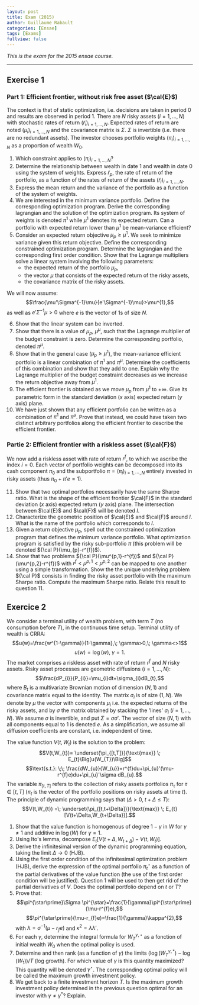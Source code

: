 ```yaml
--- 
layout: post 
title: Exam (2015) 
author: Guillaume Rabault
categories: [Ensae] 
tags: [Exams] 
fullview: false 
--- 
```


*This is the exam for the 2015 ensae course.*

* * * * *

## Exercise 1

### Part 1: Efficient frontier, without risk free asset ($\cal{E}$)

The context is that of static optimization, i.e. decisions are taken in period $0$ and results are observed in period $1$. There are $N$ risky assets ($i=1,\ldots,N$) with stochastic rates of return $(\tilde{r}_{i})_{i=1,\ldots,N}$. Expected rates of return are noted $(\mu_{i})_{i=1,\ldots,N}$ and the covariance matrix is $\Sigma$. $\Sigma$ is invertible (i.e. there are no redundant assets). The investor chooses portfolio weights $(\pi_{i})_{i=1,\ldots,N}$ as a proportion of wealth $W_{0}$.

1. Which constraint applies to $(\pi_{i})_{i=1,\ldots,N}$?
2. Determine the relationship between wealth in date $1$ and wealth in date $0$ using the system of weights. Express $\tilde{r}_{p}$, the rate of return of the portfolio, as a function of the rates of return of the assets $(\tilde{r}_{i})_{i=1,\ldots,N}$.
3. Express the mean return and the variance of the portfolio as a function of the system of weights. 
4. We are interested in the minimum variance portfolio. Define the corresponding optimization program. Derive the corresponding lagrangian and the solution of the optimization program. Its system of weights is denoted $\pi^{1}$ while $\mu^{1}$ denotes its expected return. Can a portfolio with expected return lower than $\mu^{1}$ be mean-variance efficient? 
5. Consider an expected return objective $\mu_{p} \geq \mu^{1}$. We seek to minimize variance given this return objective. Define the corresponding constrained optimization program. Determine the lagrangian and the corresponding first order condition. Show that the Lagrange multipliers solve a linear system involving the following parameters:
    * the expected return of the portfolio $\mu_{p}$,
    * the vector $\mu$ that consists of the expected return of the risky assets,
    * the covariance matrix of the risky assets.

We will now assume:
$$\frac{\mu'\Sigma^{-1}\mu}{e'\Sigma^{-1}\mu}>\mu^{1},$$
as well as $e'\Sigma^{-1}\mu>0$ where $e$ is the vector of $1$s of size $N$.

6. Show that the linear system can be inverted.
7. Show that there is a value of $\mu_{p}$, $\mu^{\mu}$, such that the Lagrange multiplier of the budget constraint is zero. Determine the corresponding portfolio, denoted $\pi^{\mu}$.
8. Show that in the general case  ($\mu_{p} \geq \mu^{1}$), the mean-variance efficient portfolio is a linear combination of $\pi^{1}$ and $\pi^{\mu}$. Determine the coefficients of this combination and show that they add to one. Explain why the Lagrange multiplier of the budget constraint decreases as we increase the return objective away from $\mu^{1}$.
9. The efficient frontier is obtained as we move $\mu_{p}$ from $\mu^{1}$ to $+\infty$. Give its parametric form in the standard deviation ($x$ axis) expected return ($y$ axis) plane. 
10. We have just shown that any efficient portfolio can be written as a combination of $\pi^{1}$ and $\pi^{\mu}$. Prove that instead, we could have taken two distinct arbitrary portfolios along the efficient frontier to describe the efficient frontier.

### Partie 2: Efficient frontier with a riskless asset ($\cal{F}$)

We now add a riskless asset with rate of return $r^{f}$, to which we ascribe the index $i=0$. Each vector of portfolio weights can be decomposed into its cash component $\pi_{0}$ and the subportfolio $\pi=(\pi_{i})_{i=1,\cdots,N}$ entirely invested in risky assets (thus $\pi_{0}+\pi'e=1$).

11. Show that two optimal portfolios necessarily have the same Sharpe ratio. What is the shape of the efficient frontier $\cal{F}$ in the standard deviation ($x$ axis) expected return ($y$ axis) plane. The intersection between $\cal{E}$ and $\cal{F}$ will be denoted $I$.
12. Characterize the geometric position of $\cal{E}$ and $\cal{F}$ around $I$. What is the name of the portfolio which corresponds to $I$.
13. Given a return objective $\mu_{p}$, spell out the constrained optimization program that defines the minimum variance portfolio. What optimization program is satisfied by the risky sub-portfolio $\pi$ (this problem will be denoted ${\cal P}(\mu_{p}-r^{f})$).
14. Show that two problems ${\cal P}(\mu^{p,1}-r^{f})$ and ${\cal P}(\mu^{p,2}-r^{f})$ with $r^{f}<\mu^{p,1}<\mu^{p,2}$ can be mapped to one another using a simple transformation. Show the the unique underlying problem ${\cal P}$ consists in finding the risky asset portfolio with the maximum Sharpe ratio. Compute the maximum Sharpe ratio. Relate this result to question $11$.

## Exercice 2

We consider a terminal utility of wealth problem, with term $T$ (no consumption before  $T$), in the continuous time setup. Terminal utility of wealth is CRRA:
$$u(w)=\frac{w^{1-\gamma}}{1-\gamma},\; \gamma>0,\; \gamma<>1$$
$$u(w)=\log(w),\; \gamma=1.$$
The market comprises a riskless asset with rate of return $r^{f}$ and $N$ risky assets. Risky asset processes are geometric diffusions ($i=1,\ldots,N$):
$$\frac{dP_{i}}{P_{i}}=\mu_{i}dt+\sigma_{i}dB_{t},$$
where $B_{t}$ is a multivariate Brownian motion of dimension $(N,1)$ and covariance matrix equal to the identity. The matrix $\sigma_{i}$ is of size $(1,N)$. We denote by $\mu$ the vector with components $\mu_{i}$ i.e. the expected returns of the risky assets, and by $\sigma$ the matrix obtained by stacking the 'lines' $\sigma_{i}$ ($i=1,\ldots,N$). We assume $\sigma$ is invertible, and put $\Sigma=\sigma\sigma'$. The vector of size $(N,1)$ with all components equal to $1$ is denoted $e$. As a simplification, we assume all diffusion coefficients are constant, i.e. independent of time. 

The value function $V(t,W_{t})$ is the solution to the problem:
$$V(t,W_{t})= \underset{\pi_{[t,T]}}{\text{max}} \; E_{t}\Big[u(W_{T})\Big]$$
$$\text{s.t.}: \;\; \frac{dW_{u}}{W_{u}}=r^{f}du+\pi_{u}'(\mu-r^{f}e)du+\pi_{u}'\sigma dB_{u}.$$
The variable $\pi_{[t,T]}$ refers to the collection of risky assets portfolios $\pi_{\tau}$ for $\tau \in [t,T]$ ($\pi_{t}$ is the vector of the portfolio positions on risky assets at time $t$).
The principle of dynamic programming says that ($\Delta>0,\; t+\Delta \leq T$): 
$$V(t,W_{t}) =\; \underset{\pi_{[t,t+\Delta]}}{\text{max}} \; E_{t}[V(t+\Delta,W_{t+\Delta})].$$

1. Show that the value function is homogenous of degree $1-\gamma$ in $W$ for $\gamma \neq 1$ and additive in $\log(W)$ for $\gamma=1$. 
2. Using Ito's lemma, decompose $E_{t}[V(t+\Delta,W_{t+\Delta})-V(t,W_{t})]$.  
3. Derive the infinitesimal version of the dynamic programming equation, taking the limit $\Delta \rightarrow 0$ (HJB). 
4. Using the first order condition of the infinitesimal optimization problem (HJB), derive the expression of the optimal portfolio $\pi_{t}^{\star}$ as a function of the partial derivatives of the value function (the use of the first order condition will be justified). Question $1$ will be used to then get rid of the partial derivatives of $V$.  Does the optimal portfolio depend on $t$ or $T$?
5. Prove that:
$$\pi^{\star\prime}\Sigma \pi^{\star}=\frac{1}{\gamma}\pi^{\star\prime}(\mu-r^{f}e),$$
$$\pi^{\star\prime}(\mu-r_{f}e)=\frac{1}{\gamma}\kappa^{2},$$
with $\lambda=\sigma^{-1}(\mu-r_{f}e)$ and $\kappa^{2}=\lambda\lambda'$.
6. For each $\gamma$, determine the integral formula for $W^{\gamma,\star}_{T}$ as a fonction of initial wealth $W_{0}$ when the optimal policy is used.
7. Determine and then rank (as a function of $\gamma$) the limits $(\log(W^{\gamma,*}_{T})-\log(W_{1}))/T$ (log growth). For which value of $\gamma$ is this quantity maximized? This quantity will be denoted $\gamma^{\star}$. The corresponding optimal policy will be called the maximum growth investment policy.
8. We get back to a finite investment horizon $T$. Is the maximum growth investment policy determined in the previous question optimal for an investor with $\gamma \neq \gamma^{*}$? Explain.

